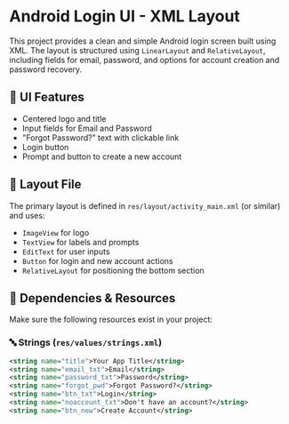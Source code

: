 # Android Login UI - XML Layout

This project provides a clean and simple Android login screen built using XML. The layout is structured using `LinearLayout` and `RelativeLayout`, including fields for email, password, and options for account creation and password recovery.

## 📱 UI Features

- Centered logo and title
- Input fields for Email and Password
- "Forgot Password?" text with clickable link
- Login button
- Prompt and button to create a new account

## 📁 Layout File

The primary layout is defined in `res/layout/activity_main.xml` (or similar) and uses:

- `ImageView` for logo
- `TextView` for labels and prompts
- `EditText` for user inputs
- `Button` for login and new account actions
- `RelativeLayout` for positioning the bottom section

## 🧩 Dependencies & Resources

Make sure the following resources exist in your project:

### 🔤 Strings (`res/values/strings.xml`)
```xml
<string name="title">Your App Title</string>
<string name="email_txt">Email</string>
<string name="password_txt">Password</string>
<string name="forgot_pwd">Forgot Password?</string>
<string name="btn_txt">Login</string>
<string name="noaccount_txt">Don't have an account?</string>
<string name="btn_new">Create Account</string>
